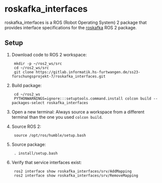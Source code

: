# roskafka_interfaces

roskafka_interfaces is a ROS (Robot Operating System) 2 package that provides interface specifications for the [roskafka](https://gitlab.informatik.hs-furtwangen.de/ss23-forschungsprojekt-7/roskafka) ROS 2 package.

## Setup

1. Download code to ROS 2 workspace:

        mkdir -p ~/ros2_ws/src
        cd ~/ros2_ws/src
        git clone https://gitlab.informatik.hs-furtwangen.de/ss23-forschungsprojekt-7/roskafka_interfaces.git

2. Build package:

        cd ~/ros2_ws
        PYTHONWARNINGS=ignore:::setuptools.command.install colcon build --packages-select roskafka_interfaces

3. Open a new terminal: Always source a workspace from a different terminal than the one you used `colcon build`.

4. Source ROS 2:

        source /opt/ros/humble/setup.bash

5. Source package:

        . install/setup.bash

6. Verify that service interfaces exist:

        ros2 interface show roskafka_interfaces/srv/AddMapping
        ros2 interface show roskafka_interfaces/srv/RemoveMapping
